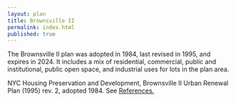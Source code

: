 ```yaml
---
layout: plan
title: Brownsville II
permalink: index.html
published: true
---
```


The Brownsville II plan was adopted in 1984, last revised in 1995, and expires in 2024. It includes a mix of residential, commercial, public and institutional, public open space, and industrial uses for lots in the plan area.

NYC Housing Preservation and Development, Brownsville II Urban Renewal Plan (1995) rev. 2, adopted 1984. See [References.](http://www.urbanreviewer.org/#page=references.html)